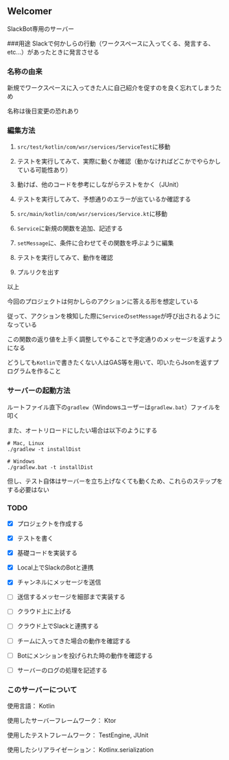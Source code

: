 ## Welcomer
SlackBot専用のサーバー


###用途
Slackで何かしらの行動（ワークスペースに入ってくる、発言する、etc...）があったときに発言させる

### 名称の由来
新規でワークスペースに入ってきた人に自己紹介を促すのを良く忘れてしまうため

名称は後日変更の恐れあり

### 編集方法
1. `src/test/kotlin/com/wsr/services/ServiceTest`に移動

2. テストを実行してみて、実際に動くか確認（動かなければどこかでやらかしている可能性あり）

3. 動けば、他のコードを参考にしながらテストをかく（JUnit）

4. テストを実行してみて、予想通りのエラーが出ているか確認する

5. `src/main/kotlin/com/wsr/services/Service.kt`に移動

6. `Service`に新規の関数を追加、記述する

7. `setMessage`に、条件に合わせてその関数を呼ぶように編集

8. テストを実行してみて、動作を確認

9. プルリクを出す

以上

今回のプロジェクトは何かしらのアクションに答える形を想定している

従って、アクションを検知した際に`Service`の`setMessage`が呼び出されるようになっている

この関数の返り値を上手く調整してやることで予定通りのメッセージを返すようになる

どうしても`Kotlin`で書きたくない人はGAS等を用いて、叩いたらJsonを返すプログラムを作ること

### サーバーの起動方法
ルートファイル直下の`gradlew`（Windowsユーザーは`gradlew.bat`）ファイルを叩く

また、オートリロードにしたい場合は以下のようにする

```
# Mac, Linux
./gradlew -t installDist

# Windows
./gradlew.bat -t installDist
```

但し、テスト自体はサーバーを立ち上げなくても動くため、これらのステップをする必要はない

### TODO

- [x] プロジェクトを作成する

- [x] テストを書く

- [x] 基礎コードを実装する

- [x] Local上でSlackのBotと連携

- [x] チャンネルにメッセージを送信

- [ ] 送信するメッセージを細部まで実装する
 
- [ ] クラウド上に上げる

- [ ] クラウド上でSlackと連携する

- [ ] チームに入ってきた場合の動作を確認する

- [ ] Botにメンションを投げられた時の動作を確認する

- [ ] サーバーのログの処理を記述する



### このサーバーについて
使用言語： Kotlin

使用したサーバーフレームワーク： Ktor

使用したテストフレームワーク： TestEngine, JUnit

使用したシリアライゼーション： Kotlinx.serialization
